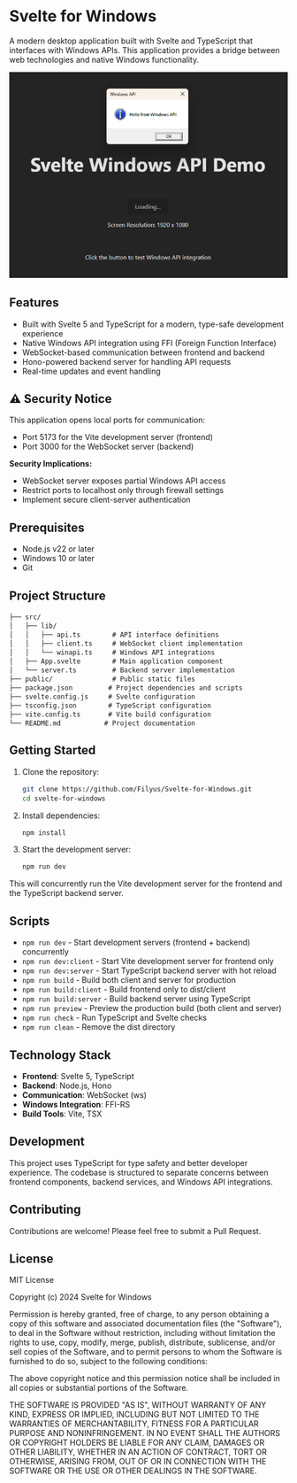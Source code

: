 # Svelte for Windows

A modern desktop application built with Svelte and TypeScript that interfaces with Windows APIs. This application provides a bridge between web technologies and native Windows functionality.

![Screenshot of Svelte for Windows](.github/images/screenshot.png)

## Features

- Built with Svelte 5 and TypeScript for a modern, type-safe development experience
- Native Windows API integration using FFI (Foreign Function Interface)
- WebSocket-based communication between frontend and backend
- Hono-powered backend server for handling API requests
- Real-time updates and event handling

## ⚠️ Security Notice

This application opens local ports for communication:

- Port 5173 for the Vite development server (frontend)
- Port 3000 for the WebSocket server (backend)

**Security Implications:**

- WebSocket server exposes partial Windows API access
- Restrict ports to localhost only through firewall settings
- Implement secure client-server authentication

## Prerequisites

- Node.js v22 or later
- Windows 10 or later
- Git

## Project Structure

```
├── src/
│   ├── lib/
│   │   ├── api.ts        # API interface definitions
│   │   ├── client.ts     # WebSocket client implementation
│   │   └── winapi.ts     # Windows API integrations
│   ├── App.svelte        # Main application component
│   └── server.ts         # Backend server implementation
├── public/               # Public static files
├── package.json         # Project dependencies and scripts
├── svelte.config.js     # Svelte configuration
├── tsconfig.json        # TypeScript configuration
├── vite.config.ts       # Vite build configuration
└── README.md           # Project documentation
```

## Getting Started

1. Clone the repository:

   ```bash
   git clone https://github.com/Filyus/Svelte-for-Windows.git
   cd svelte-for-windows
   ```
2. Install dependencies:

   ```bash
   npm install
   ```
3. Start the development server:

   ```bash
   npm run dev
   ```

This will concurrently run the Vite development server for the frontend and the TypeScript backend server.

## Scripts

- `npm run dev` - Start development servers (frontend + backend) concurrently
- `npm run dev:client` - Start Vite development server for frontend only
- `npm run dev:server` - Start TypeScript backend server with hot reload
- `npm run build` - Build both client and server for production
- `npm run build:client` - Build frontend only to dist/client
- `npm run build:server` - Build backend server using TypeScript
- `npm run preview` - Preview the production build (both client and server)
- `npm run check` - Run TypeScript and Svelte checks
- `npm run clean` - Remove the dist directory

## Technology Stack

- **Frontend**: Svelte 5, TypeScript
- **Backend**: Node.js, Hono
- **Communication**: WebSocket (ws)
- **Windows Integration**: FFI-RS
- **Build Tools**: Vite, TSX

## Development

This project uses TypeScript for type safety and better developer experience. The codebase is structured to separate concerns between frontend components, backend services, and Windows API integrations.

## Contributing

Contributions are welcome! Please feel free to submit a Pull Request.

## License

MIT License

Copyright (c) 2024 Svelte for Windows

Permission is hereby granted, free of charge, to any person obtaining a copy of this software and associated documentation files (the "Software"), to deal in the Software without restriction, including without limitation the rights to use, copy, modify, merge, publish, distribute, sublicense, and/or sell copies of the Software, and to permit persons to whom the Software is furnished to do so, subject to the following conditions:

The above copyright notice and this permission notice shall be included in all copies or substantial portions of the Software.

THE SOFTWARE IS PROVIDED "AS IS", WITHOUT WARRANTY OF ANY KIND, EXPRESS OR IMPLIED, INCLUDING BUT NOT LIMITED TO THE WARRANTIES OF MERCHANTABILITY, FITNESS FOR A PARTICULAR PURPOSE AND NONINFRINGEMENT. IN NO EVENT SHALL THE AUTHORS OR COPYRIGHT HOLDERS BE LIABLE FOR ANY CLAIM, DAMAGES OR OTHER LIABILITY, WHETHER IN AN ACTION OF CONTRACT, TORT OR OTHERWISE, ARISING FROM, OUT OF OR IN CONNECTION WITH THE SOFTWARE OR THE USE OR OTHER DEALINGS IN THE SOFTWARE.
